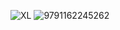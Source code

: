 ![XL](https://github.com/cyb9701/study-deeper/assets/59527787/8ce4fbd7-878a-4305-b6f6-94fd8a2283d0)
![9791162245262](https://github.com/cyb9701/more-deeper/assets/59527787/e1ce64f6-157b-4f92-bd3e-61497a6f7e10)
